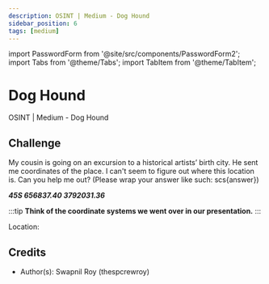 ```yaml
---
description: OSINT | Medium - Dog Hound
sidebar_position: 6
tags: [medium]
---
```


import PasswordForm from '@site/src/components/PasswordForm2';
import Tabs from '@theme/Tabs';
import TabItem from '@theme/TabItem';

# Dog Hound

OSINT | Medium - Dog Hound

## Challenge

My cousin is going on an excursion to a historical artists’ birth city. He sent me coordinates of the place. I can't seem to figure out where this location is. Can you help me out? (Please wrap your answer like such: scs\{answer\})

<b><i>45S 656837.40 3792031.36</i></b>
<p> </p>
:::tip
<b> Think of the coordinate systems we went over in our presentation.</b>
:::

Location: <PasswordForm hash="97003d49b60504aa593f6c6c4d843dc6a9ff47344a7ad5b2b9b729d43f72c08c07c34fa251ef9db1784e9e5032c4afa2b9ef4c8b54625a28c399f44390ca7e1d" algorithm="sha512" />

<!--
## Solution

<details>
    <summary>Solution Guide</summary>
    1. What is the number that was recorded?
       1. Go to [DTMF decoder tool](https://unframework.github.io/dtmf-detect/)
       2. Enter in the audio file
       3. <b>scs\{27333\}</b>
    2. <b>scs\{XWPS\}</b>
       1. Go to T9 (Text Message Cipher) in [dcode.xyz](https://www.dcode.fr/t9-cipher)
       2. Choose the answer that correlates fits best
       3. <b>scs\{CREED\}</b>
</details>
-->

## Credits

- Author(s): Swapnil Roy (thespcrewroy)
